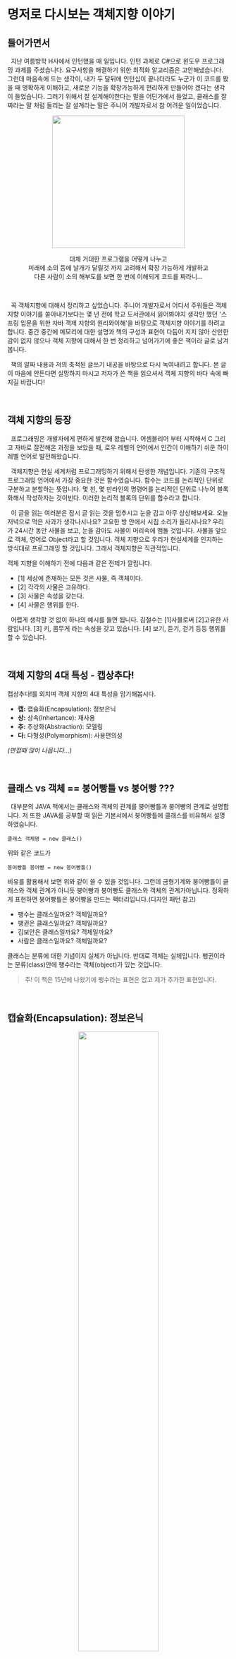 # 명저로 다시보는 객체지향 이야기


## 들어가면서 


&nbsp; 지난 여름방학 H사에서 인턴했을 때 일입니다. 인턴 과제로 C#으로 윈도우 프로그래밍 과제를 주셨습니다. 요구사항을 해결하기 위한 최적화 알고리즘은 고안해냈습니다. 그런데 마음속에 드는 생각이, 내가 두 달뒤에 인턴십이 끝나더라도 누군가 이 코드를 봤을 때 명확하게 이해하고, 새로운 기능을  확장가능하게 편리하게 만들어야 겠다는 생각이 들었습니다. 그러기 위해서 잘 설계해야한다는 말을 어딘가에서 들었고, 클래스를 잘 짜라는 말 처럼 들리는 잘 설계라는 말은 주니어 개발자로서 참 어려운 일이었습니다. 

<p align="center">
<img src="https://upload.wikimedia.org/wikipedia/commons/thumb/0/0c/Korean_cuts_of_beef_4.png/400px-Korean_cuts_of_beef_4.png?raw=true" width="300px" />
</p>
<p align="center"> 
    대체 거대한 프로그램을 어떻게 나누고 <br>
    미래에 소의 등에 날개가 달릴것 까지 고려해서 확장 가능하게 개발하고 <br>
    다른 사람이 소의 해부도를 보면 한 번에 이해되게 코드를 짜라니...
</p>

<br>

&nbsp; 꼭 객체지향에 대해서 정리하고 싶었습니다. 주니어 개발자로서 어디서 주워들은 객체지향 이야기를 쏟아내기보다는 몇 년 전에 학교 도서관에서 읽어봐야지 생각만 했던 '스프링 입문을 위한 자바 객제 지향의 원리와이해'을 바탕으로 객체지향 이야기를 하려고 합니다. 중간 중간에 메모리에 대한 설명과 책의 구성과 표현이 다듬어 지지 않아 산만한 감이 없지 않으나 객체 지향에 대해서 한 번 정리하고 넘어가기에 좋은 책이라 글로 남겨봅니다.

&nbsp; 책의 알짜 내용과 저의 축적된 글쓰기 내공을 바탕으로 다시 녹여내려고 합니다. 본 글이 마음에 안든다면 실망하지 마시고 저자가 쓴 책을 읽으셔서 객체 지향의 바다 속에 빠지길 바랍니다! 

<br>

## 객체 지향의 등장

&nbsp; 프로그래밍은 개발자에게 편하게 발전해 왔습니다. 어셈블리어 부터 시작해서 C 그리고 자바로 잘전해온 과정을 보았을 때, 로우 레벨의 언어에서 인간이 이해하기 쉬운 하이 레벨 언어로 발전해왔습니다. 

&nbsp; 객체지향은 현실 세계처럼 프로그래밍하기 위해서 탄생한 개념입니다. 기존의 구조적 프로그래밍 언어에서 가장 중요한 것은 함수였습니다. 함수는 코드를 논리적인 단위로 구분하고 분할하는 뜻입니다. 몇 천, 몇 만라인의 명령어를 논리적인 단위로 나누어 블록화해서 작성하자는 것이빈다. 이러한 논리적 블록의 단위를 함수라고 합니다.

&nbsp; 이 글을 읽는 여러분은 잠시 글 읽는 것을 멈추시고 눈을 감고 아무 상상해보세요. 오늘 저녁으로 먹은 사과가 생각나시나요? 고요한 방 안에서 시침 소리가 들리시나요? 우리가 24시간 동안 사물을 보고, 눈을 감아도 사물이 머리속에 맴돌 것입니다. 사물을 앞으로 객체, 영어로 Object라고 할 것입니다. 객체 지향으로 우리가 현실세계를 인지하는 방식대로 프로그래밍 할 것입니다. 그래서 객체지향은 직관적입니다.

객체 지향을 이해하기 전에 다음과 같은 전제가 깔립니다.

- [1] 세상에 존재하는 모든 것은 사물, 즉 객체이다.
- [2] 각각의 사물은 고유하다.
- [3] 사물은 속성을 갖는다.
- [4] 사물은 행위를 한다. 

&nbsp; 어렵게 생각할 것 없이 하나의 예시를 들면 됩니다. 김철수는 [1]사물로써 [2]고유한 사람입니다. [3] 키, 몸무게 라는 속성을 갖고 있습니다. [4] 보기, 듣기, 걷기 등등 행위를 할 수 있습니다. 

<br>

## 객체 지향의 4대 특성 - 캡상추다!

 캡상추다!를 외치며 객체 지향의 4대 특성을 암기해봅시다.

- __캡:__ 캡슐화(Encapsulation): 정보은닉
- __상:__ 상속(Inhertance): 재사용
- __추:__ 추상화(Abstraction): 모델링
- __다:__ 다형성(Polymorphism): 사용편의성

_(면접때 많이 나옵니다...)_

<br>

## 클래스 vs 객체 == 붕어빵틀 vs 붕어빵 ???

&nbsp; 대부분의 JAVA 책에서는 클래스와 객체의 관계를 붕어빵틀과 붕어빵의 관계로 설명합니다. 저 또한 JAVA를 공부할 때 읽은 기본서에서 붕어빵틀에 클래스를 비유해서 설명하였습니다. 

```
클래스 객체명 = new 클래스()
```
위와 같은 코드가


``` 
붕어빵틀 붕어빵 = new 붕어빵틀()
```

비유를 활용해서 보면 위와 같이 쓸 수 있을 것입니다. 그런데 금형기계와 붕어빵틀이 클래스와 객체 관계가 아니듯 붕어빵과 붕어빵도 클래스와 객체의 관계가아닙니다. 정확하게 표현하면 붕어빵틀은 붕어빵을 만드는 팩터리입니다.(디자인 패턴 참고)

- 팽수는 클래스일까요? 객체일까요?
- 팽귄은 클래스일까요? 객체일까요?
- 김보안은 클래스일까요? 객체일까요?
- 사람은 클래스일까요? 객체일까요? 

클래스는 분류에 대한 기념이지 실체가 아닙니다. 반대로 객체는 실체입니다. 팽귄이라는 분류(class)안에 팽수라는 객체(object)가 있는 것입니다.

> 주! 이 책은 15년에 나왔기에 팽수라는 표현은 없고 제가 추가한 표현입니다.

<br>

## 캡슐화(Encapsulation): 정보은닉

<p align="center">
    <img src="https://github.com/KoEonYack/PracticeCoding/blob/master/Article/JAVA/%EB%AA%85%EC%A0%80%EB%A1%9C%EB%8B%A4%EC%8B%9C%EB%B3%B4%EB%8A%94_%EA%B0%9D%EC%B2%B4%EC%A7%80%ED%96%A5/img/제어자.JPG?raw=true" width="60%" />
</p>
<br/>

&nbsp; 외부의 잘못된 사용으로 객체가 손상되지 않도록 합니다. 이를 통해 변화에 유연하게 대응합니다. 
<br/>
(책에는 메모리관점으로 복잡하게 설명되어 있습니다. 궁금하신 분은 책 참고해주세요. 메모리 관점은 한 번에 정리해서 올려보겠습니다.) 

<br>

## 상속: 재사용 + 확장

<p align="center">
    <img src="https://github.com/KoEonYack/PracticeCoding/blob/master/Article/JAVA/%EB%AA%85%EC%A0%80%EB%A1%9C%EB%8B%A4%EC%8B%9C%EB%B3%B4%EB%8A%94_%EA%B0%9D%EC%B2%B4%EC%A7%80%ED%96%A5/img/계층도.JPG?raw=true" width="60%" />
</p>
<p align="center"> 객체지향의 상속에 대한 잘못된 예 - 계층도 / 조직도</p><br/>

&nbsp; 상속이라는 단어 때문에 많은 오해를 낳습니다. 객체 지향의 상속은 아래 그림처럼 재사용과 확장의 의미로 이해하는 것이 맞습니다. 즉 분류도로 이해해야합니다. 

<p align="center">
    <img src="https://github.com/KoEonYack/PracticeCoding/blob/master/Article/JAVA/%EB%AA%85%EC%A0%80%EB%A1%9C%EB%8B%A4%EC%8B%9C%EB%B3%B4%EB%8A%94_%EA%B0%9D%EC%B2%B4%EC%A7%80%ED%96%A5/img/분류도.JPG?raw=true" width="70%" />
</p>
<p align="center"> 객체지향의 상속에 대한 올바른 예 - 분류도 </p><br/>

&nbsp; 위 그림은 상속 관계가 아닙니다. 동물은 포유류의 부모가 아닙니다. 고래 또한 부모가 포유류라고 하는 것은 어색한 표현입니다. 객체 지향에서의 상속은 상위 클래스의 특성을 하위 클래스에서 상속하고 거기에 더해 필요한 특성을 추가, 즉 확장해서 사용할 수 있다는 의미입니다. 

&nbsp; 상속 관계에는 '하위 클래스는 상위 클래스이다.' (이는 LSP-라스코프 치환 원칙과 통합니다.)

<br>
<br>

## 다형성(Polymorphism): 사용편의성
&nbsp; 객체 지향에서 다형성은 오버라이딩(Overriding)과 오버로딩(Overloading)이라고 할 수 있습니다.

 - __오버라이딩:__ 같은 메서드 이름, 같은 인자 목록으로 상위 클래스의 메서드를 정의 
 - __오버로딩:__ 같은 메스드 이름, 다른 인자 목록으로 다수의 메서드를 중복 정의


&nbsp; 암기를 위해서(대학생시절 자바 시험에 나온게 기억납니다..) 오버라이딩, 라이딩 단어에 주목해 봅시다. 오토바이에 올라탄다고 생각해 보세요. 하늘에서 보면 한 명의 사람만 보이겠죠? 오버로딩, 로딩 단어에 주목해 봅시다. 짐을 옆으로 쌓을 것이빈다. 하늘에서 보면 많은 물건이 적재되어 있는 것을 볼 수 있습니다.


## 다중상속과 자바
<p align="center">
    <img src="https://github.com/KoEonYack/PracticeCoding/blob/master/Article/JAVA/%EB%AA%85%EC%A0%80%EB%A1%9C%EB%8B%A4%EC%8B%9C%EB%B3%B4%EB%8A%94_%EA%B0%9D%EC%B2%B4%EC%A7%80%ED%96%A5/img/다중상속.JPG?raw=true" width="30%" />
</p>
<p align="center"> 다중 상속의 문제점 </p><br/>

&nbsp; 사람은 수영할 수 있고 물고기도 수영할 수 있다. 그렇다면 사람의 속성, 물고기의 속성을 가지고 있는 인어는 어떻게 수영해야할까요? 물고기처럼 꼬리를 사용해서 헤엄쳐야할까요? 사람처럼 팔과 다리를 저어서 헤엄쳐야할까요? 다중 상속을 하게되면  이러한 모호성이 생깁니다. 이것을 **다이아몬드 문제** 라고 합니다. 

&nbsp; 이렇게 자바에서는 C++에는 없는 인터페이스를 도입해서 상속이 갖는 장점만 갖게됩니다.

<br>

## 추상화: 모델링

> 추상화란 구체적인 것을 분해해서 관심 영억에 댛서만 특성을 가지고 재조합 하는 것.

&nbsp; 이를 IT 용어로 풀어쓰면 다음과 같습니다. 

> 추상화란 구체적인 것을 분해해서 관심 영역(애플리케이션의 경계, Application Boundary)에 있는 특성만 가지고 재조합 하는 것 = 모델링

&nbsp; 병원 애플리케이션을 만들 때 사람은 환자의 관점으로 바라볼 것입니다. 클래스 모델링을 할 때 시력, 키, 몸무게, 혈액형, 나이 등, 먹다(), 자다(), 운동하다() 등으로 할 수 있습니다. 

&nbsp; 은행 애플리케이션을 만들 때 사람은 고객 관점으로 바라볼 것입니다. 클래스 모델링을 할 때 키, 혈액형은 필요가 없으며, 나이, 직접, 연봉, 신용등급, 입금하다(), 출금하다(), 대출하다() 등으로 할 수 있습니다. 

&nbsp; 모델링은 실제 사물을 정확하게 복제하는 것이 아니라 목적에 맞게 관심 있는 특성만을 추출해서 표현하는 것입니다. 즉, 모델은 추상화를 통해서 실제 사물을 단순하게 묘사하는 것입니다.


```
클래스 객체_참조변수 = new 클래스();
```

| 클래스 | 객체_참조변수 | = | new | 클래스 | () |
|---|---|---|---|---|---|
| 객체_참조_변수의_자료형 | 생성된 객체를 참조 할 수 있는 변수 | 할당문 | 새로운 | 만들고자 하는 객체의 분류| 매서드|
* 새로운 객체를 하나 생성해 그 객체의 주소값을 객체 참조 변수에 할당 



<br><br>

## 이미지 출처
- [쇠고기 부위(위키)](https://ko.wikipedia.org/wiki/%EC%87%A0%EA%B3%A0%EA%B8%B0_%EB%B6%80%EC%9C%84)
- [[자바카페] 자바 객체지향 프로그래밍 (2017)](https://www.slideshare.net/ssuser4889dc/2017-141293232)


<br><br><br><br>

------------------------
광고 꽝고~